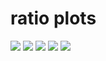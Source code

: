 # ratio plots

<img src="https://smodels.github.io/ratioplots/validation_THSCPM3.png" />
<img src="https://smodels.github.io/ratioplots/validation_THSCPM4.png" />
<img src="https://smodels.github.io/ratioplots/validation_THSCPM5.png" />
<img src="https://smodels.github.io/ratioplots/validation_THSCPM6.png" />
<img src="https://smodels.github.io/ratioplots/validation_THSCPM8.png" />
